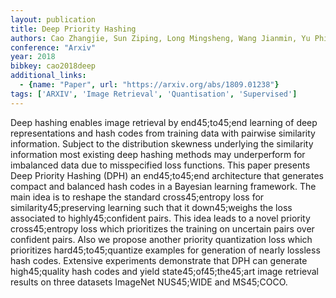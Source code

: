 ```yaml
---
layout: publication
title: Deep Priority Hashing
authors: Cao Zhangjie, Sun Ziping, Long Mingsheng, Wang Jianmin, Yu Philip S.
conference: "Arxiv"
year: 2018
bibkey: cao2018deep
additional_links:
  - {name: "Paper", url: "https://arxiv.org/abs/1809.01238"}
tags: ['ARXIV', 'Image Retrieval', 'Quantisation', 'Supervised']
---
```

Deep hashing enables image retrieval by end45;to45;end learning of deep representations and hash codes from training data with pairwise similarity information. Subject to the distribution skewness underlying the similarity information most existing deep hashing methods may underperform for imbalanced data due to misspecified loss functions. This paper presents Deep Priority Hashing (DPH) an end45;to45;end architecture that generates compact and balanced hash codes in a Bayesian learning framework. The main idea is to reshape the standard cross45;entropy loss for similarity45;preserving learning such that it down45;weighs the loss associated to highly45;confident pairs. This idea leads to a novel priority cross45;entropy loss which prioritizes the training on uncertain pairs over confident pairs. Also we propose another priority quantization loss which prioritizes hard45;to45;quantize examples for generation of nearly lossless hash codes. Extensive experiments demonstrate that DPH can generate high45;quality hash codes and yield state45;of45;the45;art image retrieval results on three datasets ImageNet NUS45;WIDE and MS45;COCO.
